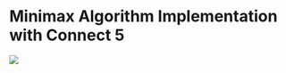 # Minimax Algorithm Implementation with Connect 5

![](https://cloud.githubusercontent.com/assets/66023/14652599/abdae3ac-067d-11e6-8292-c474bd497a5e.png)
